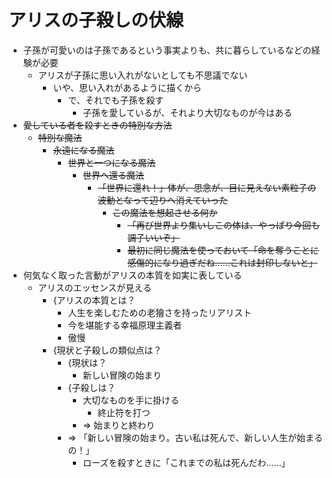 # アリスの子殺しの伏線
- 子孫が可愛いのは子孫であるという事実よりも、共に暮らしているなどの経験が必要
  - アリスが子孫に思い入れがないとしても不思議でない
    - いや、思い入れがあるように描くから
      - で、それでも子孫を殺す
        - 子孫を愛しているが、それより大切なものが今はある
- ~~愛している者を殺すときの特別な方法~~
  - ~~特別な魔法~~
    - ~~永遠になる魔法~~
      - ~~世界と一つになる魔法~~
        - ~~世界へ還る魔法~~
          - ~~「世界に還れ！」体が、思念が、目に見えない素粒子の波動となって辺りへ消えていった~~
            - ~~この魔法を想起させる何か~~
              - ~~「再び世界より集いしこの体は、やっぱり今回も調子いいぞ」~~
              - ~~最初に同じ魔法を使っておいて「命を奪うことに感傷的になり過ぎだね……これは封印しないと」~~
- 何気なく取った言動がアリスの本質を如実に表している
  - アリスのエッセンスが見える
    - {アリスの本質とは？
      - 人生を楽しむための老獪さを持ったリアリスト
      - 今を堪能する幸福原理主義者
      - 傲慢
    - {現状と子殺しの類似点は？
      - {現状は？
        - 新しい冒険の始まり
      - {子殺しは？
        - 大切なものを手に掛ける
          - 終止符を打つ
        - => 始まりと終わり
      - => 「新しい冒険の始まり。古い私は死んで、新しい人生が始まるの！」
        - ローズを殺すときに「これまでの私は死んだわ……」
